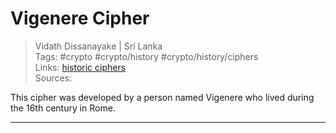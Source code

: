 # Vigenere Cipher

> Vidath Dissanayake | Sri Lanka  
> Tags: #crypto #crypto/history #crypto/history/ciphers  
> Links: [historic ciphers](historic%20ciphers.md)  
> Sources:  

This cipher was developed by a person named Vigenere who lived during the 16th century in Rome.

---
